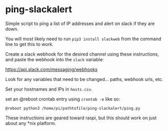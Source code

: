 # ping-slackalert

Simple script to ping a list of IP addresses and alert on slack if they are down.

You will most likely need to run `pip3 install slackweb` from the command line to get this to work. 

Create a slack webhook for the desired channel using these instructions, and paste the webhook into the `slack` variable:

https://api.slack.com/messaging/webhooks

Look for any variables that need to be changed... paths, webhook urls, etc.

Set your hostnames and IPs in `hosts.csv`.

set an @reboot crontab entry using `crontab -e` like so:

`@reboot python3 /home/pi/pathtofile/ping-slackalert/ping.py`

These instructions are geared toward raspi, but this should work on just about any *nix platform.
